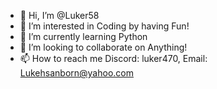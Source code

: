 - 👋 Hi, I’m @Luker58
- 👀 I’m interested in Coding by having Fun!
- 🌱 I’m currently learning Python
- 💞️ I’m looking to collaborate on Anything!
- 📫 How to reach me Discord: luker470, Email: Lukehsanborn@yahoo.com

<!---
Luker58/Luker58 is a ✨ special ✨ repository because its `README.md` (this file) appears on your GitHub profile.
You can click the Preview link to take a look at your changes.
--->
